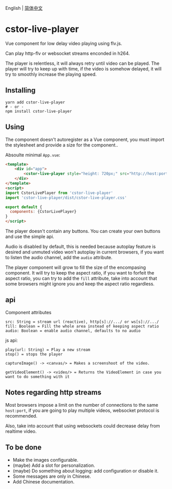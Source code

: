 English | [简体中文](README-cn.md)

# cstor-live-player

Vue component for low delay video playing using flv.js.

Can play http-flv or websocket streams enconded in h264.

The player is relentless, it will always retry until video can be played. The
player will try to keep up with time, if the video is somehow delayed, it will
try to smoothly increase the playing speed.

## Installing

    yarn add cstor-live-player
    # - or -
    npm install cstor-live-player

## Using

The component doesn't autoregister as a Vue component, you must import the
stylesheet and provide a size for the component..

Absoulte minimal `App.vue`:

```html
<template>
    <div id="app">
        <cstor-live-player style="height: 720px;" src="http://host:port/path/to/stream"/>
    </div>
</template>
<script>
import CstorLivePlayer from 'cstor-live-player'
import 'cstor-live-player/dist/cstor-live-player.css'

export default {
  components: {CstorLivePlayer}
}
</script>
```

The player doesn't contain any buttons. You can create your own buttons and use
the simple api.

Audio is disabled by default, this is needed because autoplay feature is desired
and unmuted video won't autoplay in current browsers, if you want to listen the
audio channel, add the `audio` attribute.

The player component will grow to fill the size of the encompasing component. It
will try to keep the aspect ratio, if you want to forfeit the aspect ratio, you
can try to add the `fill` attribute, take into account that some browsers might
ignore you and keep the aspect ratio regardless.

## api

Component attributes

    src: String = stream url (reactive), http[s]://.../ or ws[s]://.../
    fill: Boolean = Fill the whole area instead of keeping aspect ratio
    audio: Boolean = enable audio channel, defaults to no audio

js api:

    play(url: String) = Play a new stream
    stop() = stops the player

    captureImage() -> <canvas/> = Makes a screenshoot of the video.

    getVideoElement() -> <video/> = Returns the VideoElement in case you want to do something with it

## Notes regarding http streams

Most browsers impose a limit on the number of connections to the same `host:port`,
if you are going to play multiple videos, websocket protocol is recommended.

Also, take into account that using websockets could decrease delay from realtime
video.

## To be done

- Make the images configurable.
- (maybe) Add a slot for personalization.
- (maybe) Do something about logging: add configuration or disable it.
- Some messages are only in Chinese.
- Add Chinese documentation.
